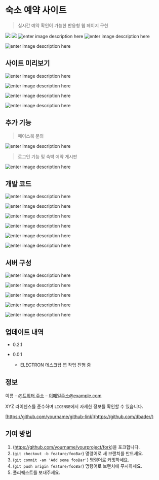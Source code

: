 # 숙소 예약 사이트
> 실시간 예약 확인이 가능한 반응형 웹 페이지 구현

![](https://user-images.githubusercontent.com/47839204/64582458-87656580-d3c8-11e9-8fcd-b1d702286a9e.JPG)
![](https://user-images.githubusercontent.com/47839204/64582459-87656580-d3c8-11e9-8e50-d0e617c3c6f0.JPG)
![enter image description here](https://user-images.githubusercontent.com/47839204/64582460-87fdfc00-d3c8-11e9-9e1d-7a13e209e86d.JPG)
![enter image description here](https://user-images.githubusercontent.com/47839204/64582461-87fdfc00-d3c8-11e9-99e4-012509e00ed2.JPG)


![enter image description here](https://user-images.githubusercontent.com/47839204/64582440-846a7500-d3c8-11e9-9a1b-b461d34fa8ef.JPG)

## 사이트 미리보기

![enter image description here](https://user-images.githubusercontent.com/47839204/64582447-859ba200-d3c8-11e9-9fb5-982893d918d3.JPG)

![enter image description here](https://user-images.githubusercontent.com/47839204/64582448-859ba200-d3c8-11e9-9bd3-a76c78c6460d.JPG)

![enter image description here](https://user-images.githubusercontent.com/47839204/64582449-86343880-d3c8-11e9-8373-42f94e1505e5.JPG)

![enter image description here](https://user-images.githubusercontent.com/47839204/64582450-86343880-d3c8-11e9-85c8-56a6c5195ab0.JPG)

## 추가 기능

> 페이스북 문의

![enter image description here](https://user-images.githubusercontent.com/47839204/64582451-86343880-d3c8-11e9-99b4-f52ab064a1e4.JPG)

> 로그인 기능 및 숙박 예약 게시판

![enter image description here](https://user-images.githubusercontent.com/47839204/64582452-86cccf00-d3c8-11e9-8367-a6a6a4e52550.JPG)



## 개발 코드

![enter image description here](https://user-images.githubusercontent.com/47839204/64582453-86cccf00-d3c8-11e9-8278-95355741fe8f.JPG)


![enter image description here](https://user-images.githubusercontent.com/47839204/64582454-86cccf00-d3c8-11e9-8468-d248434afd13.JPG)


![enter image description here](https://user-images.githubusercontent.com/47839204/64582455-86cccf00-d3c8-11e9-8547-29b081de8334.JPG)

![enter image description here](https://user-images.githubusercontent.com/47839204/64582456-87656580-d3c8-11e9-8701-9885e6bd7fe3.JPG)


![enter image description here](https://user-images.githubusercontent.com/47839204/64582467-88969280-d3c8-11e9-86c4-6a009a6ba8d0.JPG)

![enter image description here](https://user-images.githubusercontent.com/47839204/64582466-88969280-d3c8-11e9-827d-78dc225446b2.JPG)


## 서버 구성
![enter image description here](https://user-images.githubusercontent.com/47839204/64582441-85030b80-d3c8-11e9-9843-48bf2cdc5b46.JPG)


![enter image description here](https://user-images.githubusercontent.com/47839204/64582442-85030b80-d3c8-11e9-8b9e-ece6d5ef81ff.JPG)

![enter image description here](https://user-images.githubusercontent.com/47839204/64582443-85030b80-d3c8-11e9-9d32-9e67f953022a.JPG)

![enter image description here](https://user-images.githubusercontent.com/47839204/64582445-859ba200-d3c8-11e9-8e1a-6b210f40a11d.JPG)

![enter image description here](https://user-images.githubusercontent.com/47839204/64582446-859ba200-d3c8-11e9-8bf9-0449be173972.JPG)


## 업데이트 내역

* 0.2.1
   
* 0.0.1
    * ELECTRON 데스크탑 앱 작업 진행 중

## 정보

이름 – [@트위터 주소](https://twitter.com/dbader_org) – 이메일주소@example.com

XYZ 라이센스를 준수하며 ``LICENSE``에서 자세한 정보를 확인할 수 있습니다.

[https://github.com/yourname/github-link](https://github.com/dbader/)

## 기여 방법

1. (<https://github.com/yourname/yourproject/fork>)을 포크합니다.
2. (`git checkout -b feature/fooBar`) 명령어로 새 브랜치를 만드세요.
3. (`git commit -am 'Add some fooBar'`) 명령어로 커밋하세요.
4. (`git push origin feature/fooBar`) 명령어로 브랜치에 푸시하세요. 
5. 풀리퀘스트를 보내주세요.

<!-- Markdown link & img dfn's -->
[npm-image]: https://img.shields.io/npm/v/datadog-metrics.svg?style=flat-square
[npm-url]: https://npmjs.org/package/datadog-metrics
[npm-downloads]: https://img.shields.io/npm/dm/datadog-metrics.svg?style=flat-square
[travis-image]: https://img.shields.io/travis/dbader/node-datadog-metrics/master.svg?style=flat-square
[travis-url]: https://travis-ci.org/dbader/node-datadog-metrics
[wiki]: https://github.com/yourname/yourproject/wiki

<!--stackedit_data:
eyJoaXN0b3J5IjpbMTg1MzY2MjM1MV19
-->